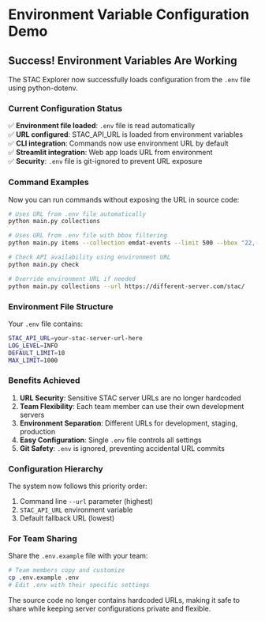 # Environment Variable Configuration Demo

## Success! Environment Variables Are Working

The STAC Explorer now successfully loads configuration from the `.env` file using python-dotenv.

### Current Configuration Status

✅ **Environment file loaded**: `.env` file is read automatically  
✅ **URL configured**: STAC_API_URL is loaded from environment variables  
✅ **CLI integration**: Commands now use environment URL by default  
✅ **Streamlit integration**: Web app loads URL from environment  
✅ **Security**: `.env` file is git-ignored to prevent URL exposure  

### Command Examples

Now you can run commands without exposing the URL in source code:

```bash
# Uses URL from .env file automatically
python main.py collections

# Uses URL from .env file with bbox filtering
python main.py items --collection emdat-events --limit 500 --bbox "22,-12,52,23"

# Check API availability using environment URL
python main.py check

# Override environment URL if needed
python main.py collections --url https://different-server.com/stac/
```

### Environment File Structure

Your `.env` file contains:
```bash
STAC_API_URL=your-stac-server-url-here
LOG_LEVEL=INFO
DEFAULT_LIMIT=10
MAX_LIMIT=1000
```

### Benefits Achieved

1. **URL Security**: Sensitive STAC server URLs are no longer hardcoded
2. **Team Flexibility**: Each team member can use their own development servers  
3. **Environment Separation**: Different URLs for development, staging, production
4. **Easy Configuration**: Single `.env` file controls all settings
5. **Git Safety**: `.env` is ignored, preventing accidental URL commits

### Configuration Hierarchy

The system now follows this priority order:
1. Command line `--url` parameter (highest)
2. `STAC_API_URL` environment variable  
3. Default fallback URL (lowest)

### For Team Sharing

Share the `.env.example` file with your team:
```bash
# Team members copy and customize
cp .env.example .env
# Edit .env with their specific settings
```

The source code no longer contains hardcoded URLs, making it safe to share while keeping server configurations private and flexible.